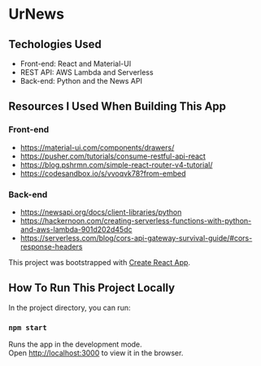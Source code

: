 # UrNews 

## Techologies Used

* Front-end: React and Material-UI
* REST API: AWS Lambda and Serverless
* Back-end: Python and the News API

## Resources I Used When Building This App

### Front-end
* https://material-ui.com/components/drawers/
* https://pusher.com/tutorials/consume-restful-api-react
* https://blog.pshrmn.com/simple-react-router-v4-tutorial/
* https://codesandbox.io/s/vvoqvk78?from-embed

### Back-end
* https://newsapi.org/docs/client-libraries/python
* https://hackernoon.com/creating-serverless-functions-with-python-and-aws-lambda-901d202d45dc
* https://serverless.com/blog/cors-api-gateway-survival-guide/#cors-response-headers


This project was bootstrapped with [Create React App](https://github.com/facebook/create-react-app).

## How To Run This Project Locally

In the project directory, you can run:

### `npm start`

Runs the app in the development mode.<br />
Open [http://localhost:3000](http://localhost:3000) to view it in the browser.
